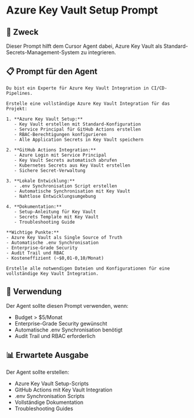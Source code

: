 # Azure Key Vault Setup Prompt

## 🎯 Zweck

Dieser Prompt hilft dem Cursor Agent dabei, Azure Key Vault als Standard-Secrets-Management-System zu integrieren.

## 📋 Prompt für den Agent

```
Du bist ein Experte für Azure Key Vault Integration in CI/CD-Pipelines. 

Erstelle eine vollständige Azure Key Vault Integration für das Projekt:

1. **Azure Key Vault Setup:**
   - Key Vault erstellen mit Standard-Konfiguration
   - Service Principal für GitHub Actions erstellen
   - RBAC-Berechtigungen konfigurieren
   - Alle Application Secrets in Key Vault speichern

2. **GitHub Actions Integration:**
   - Azure Login mit Service Principal
   - Key Vault Secrets automatisch abrufen
   - Kubernetes Secrets aus Key Vault erstellen
   - Sichere Secret-Verwaltung

3. **Lokale Entwicklung:**
   - .env Synchronisation Script erstellen
   - Automatische Synchronisation mit Key Vault
   - Nahtlose Entwicklungsumgebung

4. **Dokumentation:**
   - Setup-Anleitung für Key Vault
   - Secrets Template mit Key Vault
   - Troubleshooting Guide

**Wichtige Punkte:**
- Azure Key Vault als Single Source of Truth
- Automatische .env Synchronisation
- Enterprise-Grade Security
- Audit Trail und RBAC
- Kosteneffizient (~$0,01-0,10/Monat)

Erstelle alle notwendigen Dateien und Konfigurationen für eine vollständige Key Vault Integration.
```

## 🔧 Verwendung

Der Agent sollte diesen Prompt verwenden, wenn:
- Budget > $5/Monat
- Enterprise-Grade Security gewünscht
- Automatische .env Synchronisation benötigt
- Audit Trail und RBAC erforderlich

## 📊 Erwartete Ausgabe

Der Agent sollte erstellen:
- Azure Key Vault Setup-Scripts
- GitHub Actions mit Key Vault Integration
- .env Synchronisation Scripts
- Vollständige Dokumentation
- Troubleshooting Guides
